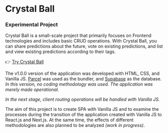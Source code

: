 # Crystal Ball

### Experimental Project

Crystal Ball is a small-scale project that primarily focuses on Frontend technologies and includes basic CRUD operations. With Crystal Ball, you can share predictions about the future, vote on existing predictions, and list and view existing predictions according to their tags.

👉 [Try Crystal Ball](https://crystal-ball-1.netlify.app/)

The v1.0.0 version of the application was developed with HTML, CSS, and Vanilla JS. [Parcel](https://parceljs.org/) was used as the bundler, and [Supabase](https://supabase.com/) as the database. _In this version, no coding methodology was used. The application was merely made operational._

_In the next stage, client routing operations will be handled with Vanilla JS._

The aim of this project is to create SPA with Vanilla JS and to examine the processes during the transition of the application created with Vanilla JS to React.js and Next.js. At the same time, the effects of different methodologies are also planned to be analyzed _(work in progress)_.

